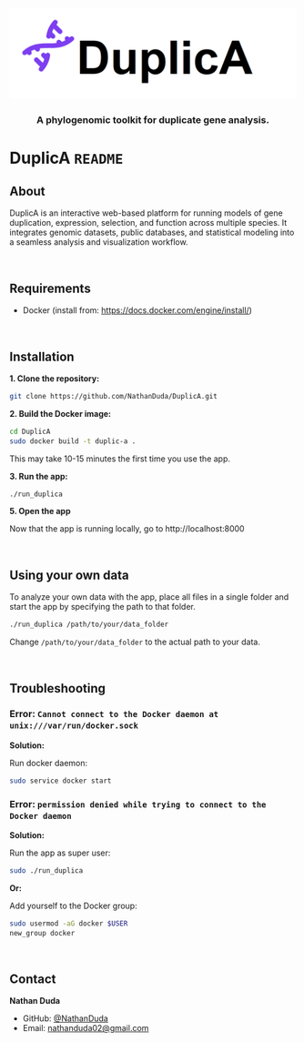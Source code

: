 <a id="readme-top"></a>
<!-- PROJECT LOGO -->
<br />
<div align="center">
  <a href="https://github.com/NathanDuda/DuplicA">
    <img src="app/Static/Images/DuplicA_logo.png" alt="Logo">
  </a>
    <h3 align="center">A phylogenomic toolkit for duplicate gene analysis.</h3>
</div>


# DuplicA `README`

## About

DuplicA is an interactive web-based platform for running models of gene duplication, expression, selection, and function across multiple species. It integrates genomic datasets, public databases, and statistical modeling into a seamless analysis and visualization workflow.

&nbsp;
## Requirements

- Docker (install from: https://docs.docker.com/engine/install/)

&nbsp;
## Installation

**1. Clone the repository:**

```sh
git clone https://github.com/NathanDuda/DuplicA.git
```

**2. Build the Docker image:**

```sh
cd DuplicA
sudo docker build -t duplic-a .
```

This may take 10-15 minutes the first time you use the app. 

**3. Run the app:**

```sh
./run_duplica
```

**5. Open the app**

Now that the app is running locally, go to http://localhost:8000 


&nbsp;
## Using your own data

To analyze your own data with the app, place all files in a single folder and start the app by specifying the path to that folder.

```sh
./run_duplica /path/to/your/data_folder
```

Change `/path/to/your/data_folder` to the actual path to your data. 



&nbsp;
## Troubleshooting

### **Error: `Cannot connect to the Docker daemon at unix:///var/run/docker.sock`**

**Solution:**

Run docker daemon:

```sh
sudo service docker start 
```


### **Error: `permission denied while trying to connect to the Docker daemon`**

**Solution:**

Run the app as super user:

```sh
sudo ./run_duplica
```

**Or:**

Add yourself to the Docker group:

```sh
sudo usermod -aG docker $USER
new_group docker
```

&nbsp;
## Contact

**Nathan Duda**
- GitHub: [@NathanDuda](https://github.com/NathanDuda)
- Email: nathanduda02@gmail.com


